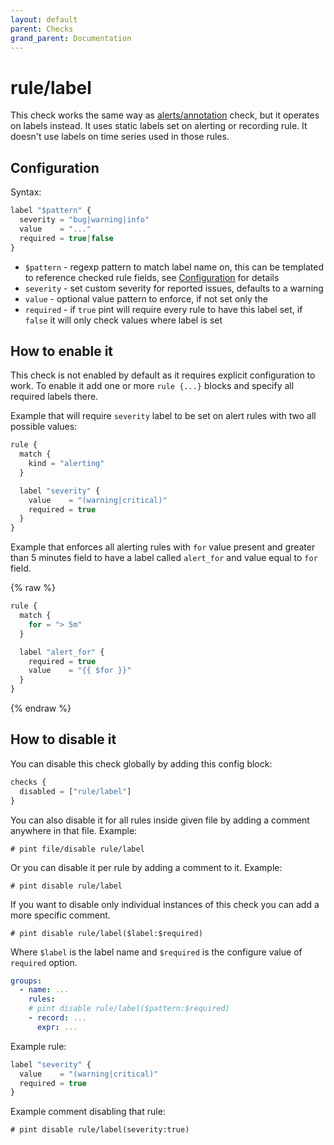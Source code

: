 ```yaml
---
layout: default
parent: Checks
grand_parent: Documentation
---
```


# rule/label

This check works the same way as [alerts/annotation](../alerts/annotation.md) check,
but it operates on labels instead.
It uses static labels set on alerting or recording rule. It doesn't use
labels on time series used in those rules.

## Configuration

Syntax:

```js
label "$pattern" {
  severity = "bug|warning|info"
  value    = "..."
  required = true|false
}
```

- `$pattern` - regexp pattern to match label name on, this can be templated
  to reference checked rule fields, see [Configuration](../../configuration.md)
  for details
- `severity` - set custom severity for reported issues, defaults to a warning
- `value` - optional value pattern to enforce, if not set only the 
- `required` - if `true` pint will require every rule to have this label set,
  if `false` it will only check values where label is set

## How to enable it

This check is not enabled by default as it requires explicit configuration
to work.
To enable it add one or more `rule {...}` blocks and specify all required
labels there.

Example that will require `severity` label to be set on alert rules with two
all possible values:

```js
rule {
  match {
    kind = "alerting"
  }

  label "severity" {
    value    = "(warning|critical)"
    required = true
  }
}
```

Example that enforces all alerting rules with `for` value present and greater
than 5 minutes field to have a label called `alert_for` and value equal to
`for` field.

{% raw %}
```js
rule {
  match {
    for = "> 5m"
  }

  label "alert_for" {
    required = true
    value    = "{{ $for }}"
  }
}
```
{% endraw %}

## How to disable it

You can disable this check globally by adding this config block:

```js
checks {
  disabled = ["rule/label"]
}
```

You can also disable it for all rules inside given file by adding
a comment anywhere in that file. Example:

`# pint file/disable rule/label`

Or you can disable it per rule by adding a comment to it. Example:

`# pint disable rule/label`

If you want to disable only individual instances of this check
you can add a more specific comment.

`# pint disable rule/label($label:$required)`

Where `$label` is the label name and `$required` is the configure value
of `required` option.

```yaml
groups:
  - name: ...
    rules:
    # pint disable rule/label($pattern:$required)
    - record: ...
      expr: ...
```

Example rule:

```js
label "severity" {
  value    = "(warning|critical)"
  required = true
}
```

Example comment disabling that rule:

`# pint disable rule/label(severity:true)`
